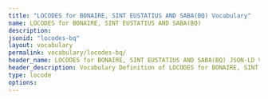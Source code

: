 ```yaml
---
title: "LOCODES for BONAIRE, SINT EUSTATIUS AND SABA(BQ) Vocabulary"
name: LOCODES for BONAIRE, SINT EUSTATIUS AND SABA(BQ) 
description: 
jsonid: "locodes-bq"
layout: vocabulary
permalink: vocabulary/locodes-bq/
header_name: LOCODES for BONAIRE, SINT EUSTATIUS AND SABA(BQ) JSON-LD Vocabulary
header_description: Vocabulary Definition of LOCODES for BONAIRE, SINT EUSTATIUS AND SABA(BQ) semantics in HTML format. JSON-LD format is available at [locodes-bq.jsonld](https://edi3.org/vocabulary/locodes-bq.jsonld)
type: locode
options:
---
```

